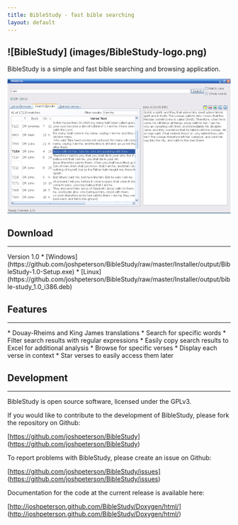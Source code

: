```yaml
---
title: BibleStudy - fast bible searching
layout: default
---
```

![BibleStudy] (images/BibleStudy-logo.png)
--------
BibleStudy is a simple and fast bible searching and browsing application.

<a href="images/BibleStudy.png"><img src="images/BibleStudy-small.png" alt="BibleStudy screen shot  (click to view a larger image)"></a>

Download
--------
<hr/>
Version 1.0
* [Windows] (https://github.com/joshpeterson/BibleStudy/raw/master/Installer/output/BibleStudy-1.0-Setup.exe)
* [Linux] (https://github.com/joshpeterson/BibleStudy/raw/master/Installer/output/bible-study_1.0_i386.deb)

Features
--------
<hr/>
* Douay-Rheims and King James translations
* Search for specific words
* Filter search results with regular expressions
* Easily copy search results to Excel for additional analysis
* Browse for specific verses
* Display each verse in context
* Star verses to easily access them later

Development
--------
<hr/>
BibleStudy is open source software, licensed under the GPLv3.

If you would like to contribute to the development of BibleStudy, please fork the repository on Github:

[https://github.com/joshpeterson/BibleStudy] (https://github.com/joshpeterson/BibleStudy)

To report problems with BibleStudy, please create an issue on Github:

[https://github.com/joshpeterson/BibleStudy/issues] (https://github.com/joshpeterson/BibleStudy/issues)

Documentation for the code at the current release is available here:

[http://joshpeterson.github.com/BibleStudy/Doxygen/html/] (http://joshpeterson.github.com/BibleStudy/Doxygen/html/)
